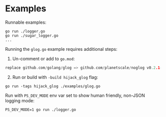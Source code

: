 # Examples

Runnable examples:

```console
go run ./logger.go
go run ./sugar_logger.go
...
```

Running the `glog.go` example requires additional steps:

1. Un-comment or add to `go.mod`:

```go
replace github.com/golang/glog => github.com/planetscale/noglog v0.2.1-0.20210421230640-bea75fcd2e8e
```

2. Run or build with `-build hijack_glog`  flag:

```console
go run -tags hijack_glog ./examples/glog.go
```

Run with `PS_DEV_MODE` env var set to show human friendly, non-JSON logging mode:

```console
PS_DEV_MODE=1 go run ./logger.go
```